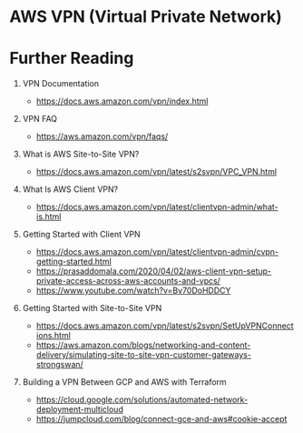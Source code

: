 # AWS VPN (Virtual Private Network)

# Further Reading

1. VPN Documentation
    - https://docs.aws.amazon.com/vpn/index.html

1. VPN FAQ
    - https://aws.amazon.com/vpn/faqs/

1. What is AWS Site-to-Site VPN?
    - https://docs.aws.amazon.com/vpn/latest/s2svpn/VPC_VPN.html

1. What Is AWS Client VPN?
    - https://docs.aws.amazon.com/vpn/latest/clientvpn-admin/what-is.html

1. Getting Started with Client VPN
    - https://docs.aws.amazon.com/vpn/latest/clientvpn-admin/cvpn-getting-started.html
    - https://prasaddomala.com/2020/04/02/aws-client-vpn-setup-private-access-across-aws-accounts-and-vpcs/
    - https://www.youtube.com/watch?v=Bv70DoHDDCY

1. Getting Started with Site-to-Site VPN
    - https://docs.aws.amazon.com/vpn/latest/s2svpn/SetUpVPNConnections.html
    - https://aws.amazon.com/blogs/networking-and-content-delivery/simulating-site-to-site-vpn-customer-gateways-strongswan/

1. Building a VPN Between GCP and AWS with Terraform
    - https://cloud.google.com/solutions/automated-network-deployment-multicloud
    - https://jumpcloud.com/blog/connect-gce-and-aws#cookie-accept